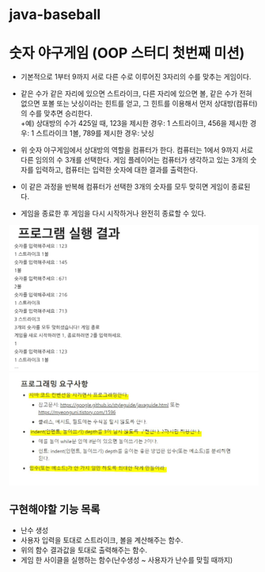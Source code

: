 # java-baseball 
# 숫자 야구게임 (OOP 스터디 첫번째 미션)
+ 기본적으로 1부터 9까지 서로 다른 수로 이루어진 3자리의 수를 맞추는 게임이다.  

+ 같은 수가 같은 자리에 있으면 스트라이크, 다른 자리에 있으면 볼, 같은 수가 전혀 없으면 포볼 또는 낫싱이라는 힌트를 얻고,
  그 힌트를 이용해서 먼저 상대방(컴퓨터)의 수를 맞추면 승리한다.  
    +예) 상대방의 수가 425일 때, 123을 제시한 경우: 1 스트라이크, 456을 제시한 경우: 1 스트라이크 1볼, 789를 제시한 경우: 낫싱  
    
+ 위 숫자 야구게임에서 상대방의 역할을 컴퓨터가 한다. 컴퓨터는 1에서 9까지 서로 다른 임의의 수 3개를 선택한다. 게임 플레이어는 컴퓨터가 생각하고
  있는 3개의 숫자를 입력하고, 컴퓨터는 입력한 숫자에 대한 결과를 출력한다.
  
+ 이 같은 과정을 반복해 컴퓨터가 선택한 3개의 숫자를 모두 맞히면 게임이 종료된다.

+ 게임을 종료한 후 게임을 다시 시작하거나 완전히 종료할 수 있다.

![실행결과](./images/실행결과.png)
![프로그래밍요구사항](./images/프로그래밍요구사항.JPG)
## 구현해야할 기능 목록
+ 난수 생성
+ 사용자 입력을 토대로 스트라이크, 볼을 계산해주는 함수.
+ 위의 함수 결과값을 토대로 출력해주는 함수.
+ 게임 한 사이클을 실행하는 함수(난수생성 ~ 사용자가 난수를 맞힐 때까지)

